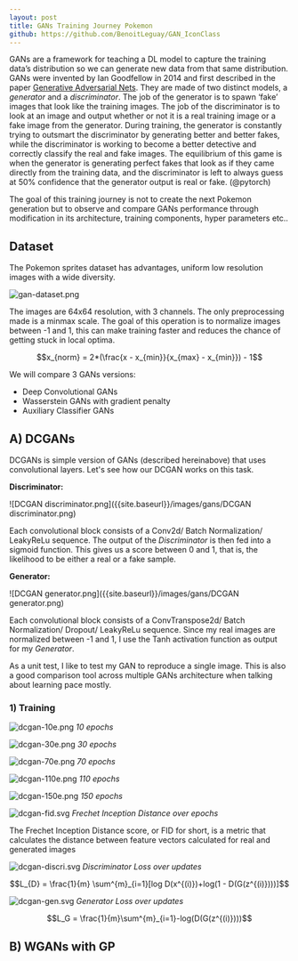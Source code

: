 ```yaml
---
layout: post
title: GANs Training Journey Pokemon
github: https://github.com/BenoitLeguay/GAN_IconClass
---
```


GANs are a framework for teaching a DL model to capture the training data’s distribution so we can generate new data from that same distribution. GANs were invented by Ian Goodfellow in 2014 and first described in the paper [Generative Adversarial Nets](https://papers.nips.cc/paper/5423-generative-adversarial-nets.pdf). They are made of two distinct models, a *generator* and a *discriminator*. The job of the generator is to spawn ‘fake’ images that look like the training images. The job of the discriminator is to look at an image and output whether or not it is a real training image or a fake image from the generator. During training, the generator is constantly trying to outsmart the discriminator by generating better and better fakes, while the discriminator is working to become a better detective and correctly classify the real and fake images. The equilibrium of this game is when the generator is generating perfect fakes that look as if they came directly from the training data, and the discriminator is left to always guess at 50% confidence that the generator output is real or fake. (@pytorch)



The goal of this training journey is not to create the next Pokemon generation but to observe and compare GANs performance through modification in its architecture, training components, hyper parameters etc.. 



## Dataset



The Pokemon sprites dataset has advantages, uniform low resolution images with a wide diversity. 

![gan-dataset.png]({{site.baseurl}}/images/gans/gan-dataset.png)

The images are 64x64 resolution, with 3 channels. The only preprocessing made is a minmax scale. The goal of this operation is to normalize images between -1 and 1, this can make training faster and reduces the chance of getting stuck in local optima.

$$x_{norm} = 2*(\frac{x - x_{min}}{x_{max} - x_{min}}) - 1$$  





We will compare 3 GANs versions: 

- Deep Convolutional GANs
- Wasserstein GANs with gradient penalty
- Auxiliary Classifier GANs



## A) DCGANs

DCGANs is simple version of GANs (described hereinabove) that uses convolutional layers. Let's see how our DCGAN works on this task.   

**Discriminator:**

![DCGAN discriminator.png]({{site.baseurl}}/images/gans/DCGAN discriminator.png)

Each convolutional block consists of a Conv2d/ Batch Normalization/ LeakyReLu sequence. The output of the *Discriminator* is then fed into a sigmoid function. This gives us a score between 0 and 1, that is, the likelihood to be either a real or a fake sample.   



**Generator:**

![DCGAN generator.png]({{site.baseurl}}/images/gans/DCGAN generator.png)

Each convolutional block consists of a ConvTranspose2d/ Batch Normalization/ Dropout/ LeakyReLu sequence. Since my real images are normalized between -1 and 1, I use the Tanh activation function as output for my *Generator*. 



As a unit test, I like to test my GAN to reproduce a single image. This is also a good comparison tool across multiple GANs architecture when talking about learning pace mostly. 

### 1) Training

![dcgan-10e.png]({{site.baseurl}}/images/gans/dcgan-10e.png) *10 epochs*

![dcgan-30e.png]({{site.baseurl}}/images/gans/dcgan-30e.png) *30 epochs*

![dcgan-70e.png]({{site.baseurl}}/images/gans/dcgan-70e.png) *70 epochs*

![dcgan-110e.png]({{site.baseurl}}/images/gans/dcgan-110e.png) *110 epochs*

![dcgan-150e.png]({{site.baseurl}}/images/gans/dcgan-150e.png) *150 epochs*  





![dcgan-fid.svg]({{site.baseurl}}/images/gans/dcgan-fid.svg) *Frechet Inception Distance over epochs*

The Frechet Inception Distance score, or FID for short, is a metric that calculates the distance between feature vectors calculated for real and generated images  



![dcgan-discri.svg]({{site.baseurl}}/images/gans/dcgan-discri.svg) *Discriminator Loss over updates*

$$L_{D} = \frac{1}{m} \sum^{m}_{i=1}[log D(x^{(i)})+log(1 - D(G(z^{(i)})))]$$  



![dcgan-gen.svg]({{site.baseurl}}/images/gans/dcgan-gen.svg) *Generator Loss over updates*

 $$L_G = \frac{1}{m}\sum^{m}_{i=1}-log(D(G(z^{(i)})))$$  

  

## B)  WGANs with GP



